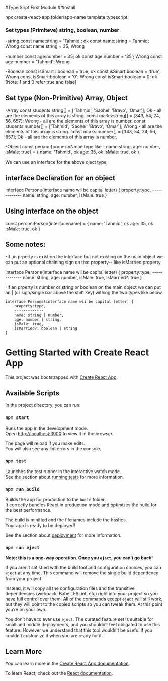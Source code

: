 #Type Sript First Module
##Install 

npx create-react-app folder/app-name template typescript

### Set types (Primiteve) string, boolean, number
-string
const name:string = 'Tahmid'; ok
const name:string = Tahmid; Wrong
const name:string = 35; Wrong

-number
const age:number = 35; ok
const age:number = '35'; Wrong
const age:number = 'Tahmid'; Wrong

-Boolean 
const isSmart : boolean = true; ok
const isSmart:boolean = 'true'; Wrong
const isSmart:boolean = '0'; Wrong
const isSmart:boolean = 0; ok [Note: 1 and 0 refer true and false]

## Set type (Non-Primitive) Array, Object
-Array 
const students:string[] = ['Tahmid', 'Saohel' 'Bravo', 'Omar']; Ok - all are the elements of this array is string.
const marks:string[] = [343, 54, 24, 56, 657]; Wrong - all are the elements of this array is number.
const students:number[] = ['Tahmid', 'Saohel' 'Bravo', 'Omar']; Wrong - all are the elements of this array is string.
const marks:number[] = [343, 54, 24, 56, 657]; Ok - all are the elements of this array is number.

-Object
const person:{propertyNmae:type like - name:string, age: number, isMale: true} = {
    name: 'Tahmid', ok
    age: 35, ok
    isMale: true, ok
}

We can use an interface for the above oject type

## interface Declaration for an object
interface Persone(interface name wii be capital letter) {
    property:type,
    -------------
    name: string,
    age: number,
    isMale: true
}

## Using interface on the object
const person:Person(interfacename) = {
    name: 'Tahmid', ok
    age: 35, ok
    isMale: true, ok
}

## Some notes:
-If an prperty is exist on the interface but not existing on the main object
we can put an optional chaining sign on that property-- like isMarried property

interface Persone(interface name wii be capital letter) {
    property:type,
    -------------
    name: string,
    age: number,
    isMale: true,
    isMarried?: true
}

-If an prperty is number or string or boolean on the main object
we can put an | (or sign/single bar above the shift key) withing the two types like below
```
interface Persone(interface name wii be capital letter) {
    property:type,
    -------------
    name: string | number,
    age: number | string,
    isMale: true,
    isMarried?: boolean | string
}
```

# Getting Started with Create React App

This project was bootstrapped with [Create React App](https://github.com/facebook/create-react-app).

## Available Scripts

In the project directory, you can run:

### `npm start`

Runs the app in the development mode.\
Open [http://localhost:3000](http://localhost:3000) to view it in the browser.

The page will reload if you make edits.\
You will also see any lint errors in the console.

### `npm test`

Launches the test runner in the interactive watch mode.\
See the section about [running tests](https://facebook.github.io/create-react-app/docs/running-tests) for more information.

### `npm run build`

Builds the app for production to the `build` folder.\
It correctly bundles React in production mode and optimizes the build for the best performance.

The build is minified and the filenames include the hashes.\
Your app is ready to be deployed!

See the section about [deployment](https://facebook.github.io/create-react-app/docs/deployment) for more information.

### `npm run eject`

**Note: this is a one-way operation. Once you `eject`, you can’t go back!**

If you aren’t satisfied with the build tool and configuration choices, you can `eject` at any time. This command will remove the single build dependency from your project.

Instead, it will copy all the configuration files and the transitive dependencies (webpack, Babel, ESLint, etc) right into your project so you have full control over them. All of the commands except `eject` will still work, but they will point to the copied scripts so you can tweak them. At this point you’re on your own.

You don’t have to ever use `eject`. The curated feature set is suitable for small and middle deployments, and you shouldn’t feel obligated to use this feature. However we understand that this tool wouldn’t be useful if you couldn’t customize it when you are ready for it.

## Learn More

You can learn more in the [Create React App documentation](https://facebook.github.io/create-react-app/docs/getting-started).

To learn React, check out the [React documentation](https://reactjs.org/).
